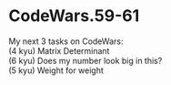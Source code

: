 # CodeWars.59-61
My next 3 tasks on CodeWars:  
(4 kyu) Matrix Determinant  
(6 kyu) Does my number look big in this?  
(5 kyu) Weight for weight
